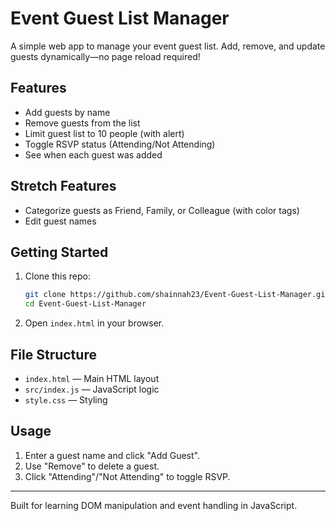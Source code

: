# Event Guest List Manager

A simple web app to manage your event guest list. Add, remove, and update guests dynamically—no page reload required!

## Features

- Add guests by name
- Remove guests from the list
- Limit guest list to 10 people (with alert)
- Toggle RSVP status (Attending/Not Attending)
- See when each guest was added

## Stretch Features

- Categorize guests as Friend, Family, or Colleague (with color tags)
- Edit guest names

## Getting Started

1. Clone this repo:
   ```bash
   git clone https://github.com/shainnah23/Event-Guest-List-Manager.git
   cd Event-Guest-List-Manager
   ```
2. Open `index.html` in your browser.

## File Structure

- `index.html` — Main HTML layout
- `src/index.js` — JavaScript logic
- `style.css` — Styling

## Usage

1. Enter a guest name and click "Add Guest".
2. Use "Remove" to delete a guest.
3. Click "Attending"/"Not Attending" to toggle RSVP.

---

Built for learning DOM manipulation and event handling in JavaScript.